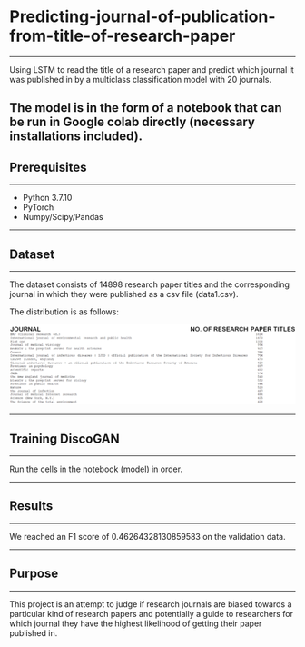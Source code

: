 # Predicting-journal-of-publication-from-title-of-research-paper
----------------
Using LSTM to read the title of a research paper and predict which journal it was published in by a multiclass classification model with 20 journals.

The model is in the form of a notebook that can be run in Google colab directly (necessary installations included).
----------------

## Prerequisites
-------------
   - Python 3.7.10
   - PyTorch
   - Numpy/Scipy/Pandas
   
----------------

## Dataset
----------------
The dataset consists of 14898 research paper titles and the corresponding journal in which they were published as a csv file (data1.csv).

The distribution is as follows:

<img src="assets/distribution.png" width="1600px">

----------------
 
## Training DiscoGAN
----------------

Run the cells in the notebook (model) in order.

----------------

## Results
----------------

We reached an F1 score of 0.46264328130859583 on the validation data.

----------------

## Purpose

----------------

This project is an attempt to judge if research journals are biased towards a particular kind of research papers and potentially a guide to researchers for which journal they have the highest likelihood of getting their paper published in.